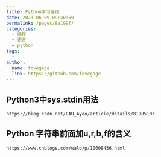 ```yaml
---
title: Python学习路线
date: 2023-06-09 09:40:59
permalink: /pages/8a199f/
categories:
  - 编程
  - 语言
  - python
tags:
  -
author:
  name: fovegage
  link: https://github.com/fovegage
---
```


## Python3中sys.stdin用法

```
https://blog.csdn.net/CAU_Ayao/article/details/81985103
```

## Python 字符串前面加u,r,b,f的含义

```
https://www.cnblogs.com/walo/p/10608436.html
```